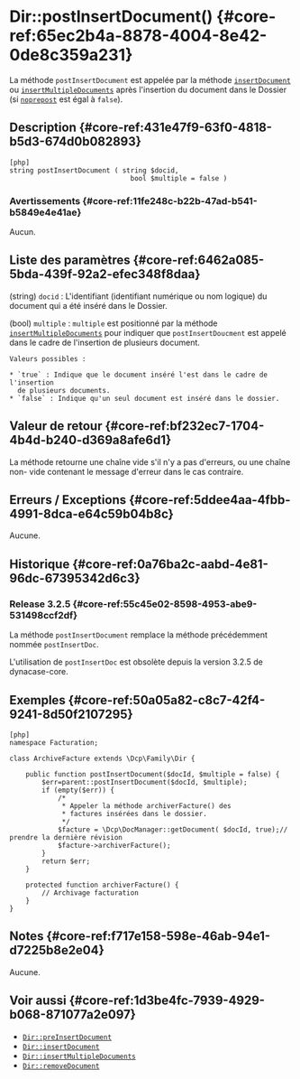 # Dir::postInsertDocument() {#core-ref:65ec2b4a-8878-4004-8e42-0de8c359a231}

<div class="short-description" markdown="1">

La méthode `postInsertDocument` est appelée par la méthode
[`insertDocument`][Dir::insertDocument] ou
[`insertMultipleDocuments`][Dir::insertMultipleDocuments] après l'insertion du
document dans le Dossier (si [`noprepost`][Dir::insertDocument_noprepost] est
égal à `false`).

</div>

## Description {#core-ref:431e47f9-63f0-4818-b5d3-674d0b082893}

    [php]
    string postInsertDocument ( string $docid,
                                  bool $multiple = false )

### Avertissements {#core-ref:11fe248c-b22b-47ad-b541-b5849e4e41ae}

Aucun.

## Liste des paramètres {#core-ref:6462a085-5bda-439f-92a2-efec348f8daa}

(string) `docid`
:   L'identifiant (identifiant numérique ou nom logique) du document qui a été
    inséré dans le Dossier.

(bool) `multiple`
:   `multiple` est positionné par la méthode
    [`insertMultipleDocuments`][Dir::insertMultipleDocuments] pour indiquer que
    `postInsertDoucment` est appelé dans le cadre de l'insertion de plusieurs
    document.
    
    Valeurs possibles :
    
    * `true` : Indique que le document inséré l'est dans le cadre de l'insertion
      de plusieurs documents.
    * `false` : Indique qu'un seul document est inséré dans le dossier.

## Valeur de retour {#core-ref:bf232ec7-1704-4b4d-b240-d369a8afe6d1}

La méthode retourne une chaîne vide s'il n'y a pas d'erreurs, ou une chaîne non-
vide contenant le message d'erreur dans le cas contraire.

## Erreurs / Exceptions {#core-ref:5ddee4aa-4fbb-4991-8dca-e64c59b04b8c}

Aucune.

## Historique {#core-ref:0a76ba2c-aabd-4e81-96dc-67395342d6c3}

### Release 3.2.5 {#core-ref:55c45e02-8598-4953-abe9-531498ccf2df}

La méthode `postInsertDocument` remplace la méthode précédemment nommée
`postInsertDoc`.

L'utilisation de `postInsertDoc` est obsolète depuis la version 3.2.5 de
dynacase-core.

## Exemples {#core-ref:50a05a82-c8c7-42f4-9241-8d50f2107295}

    [php]
    namespace Facturation;
    
    class ArchiveFacture extends \Dcp\Family\Dir {
    
        public function postInsertDocument($docId, $multiple = false) {
            $err=parent::postInsertDocument($docId, $multiple);
            if (empty($err)) {
                /*
                 * Appeler la méthode archiverFacture() des
                 * factures insérées dans le dossier.
                 */
                $facture = \Dcp\DocManager::getDocument( $docId, true);// prendre la dernière révision
                $facture->archiverFacture();
            }
            return $err;
        }
    
        protected function archiverFacture() {
            // Archivage facturation
        }
    }

## Notes {#core-ref:f717e158-598e-46ab-94e1-d7225b8e2e04}

Aucune.

## Voir aussi {#core-ref:1d3be4fc-7939-4929-b068-871077a2e097}

- [`Dir::preInsertDocument`][Dir::preInsertDocument]
- [`Dir::insertDocument`][Dir::insertDocument]
- [`Dir::insertMultipleDocuments`][Dir::insertMultipleDocuments]
- [`Dir::removeDocument`][Dir::removeDocument]

<!-- links -->
[Dir::preInsertDocument]: #core-ref:2f9580d7-cd06-4d09-8853-ed95f614d665
[Dir::insertDocument]: #core-ref:9575ff95-480a-4dfb-9cd0-b89f44c3fad7
[Dir::insertMultipleDocuments]: #core-ref:098cf44e-568d-4dd2-8dd0-e2f104bc8615
[Dir::removeDocument]: #core-ref:d337e186-8066-49e2-92a0-26aa518cbf41
[Dir::insertDocument_noprepost]: #core-ref:f4d478ce-8145-4975-801e-d6158cb8b7d2
